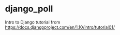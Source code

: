 # django_poll
Intro to Django tutorial from https://docs.djangoproject.com/en/1.10/intro/tutorial01/

